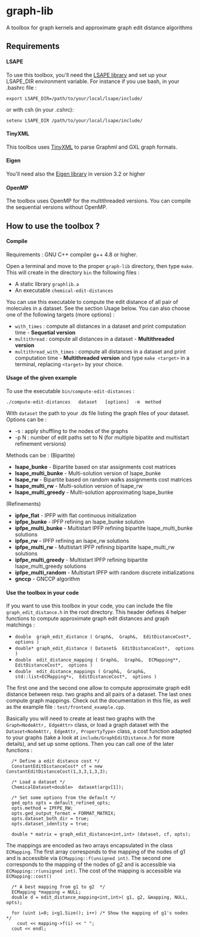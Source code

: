 # graph-lib

A toolbox for graph kernels and approximate graph edit distance algorithms

## Requirements

#### LSAPE

To use this toolbox, you'll need the [LSAPE library](https://bougleux.users.greyc.fr/lsape/) and set up your 
LSAPE_DIR environment variable. For instance if you use bash, in your .bashrc file :

    export LSAPE_DIR=/path/to/your/local/lsape/include/

or with csh (in your .cshrc):

    setenv LSAPE_DIR /path/to/your/local/lsape/include/

#### TinyXML

This toolbox uses [TinyXML](http://www.grinninglizard.com/tinyxml/) to parse Graphml and GXL graph formats.

#### Eigen

You'll need also the [Eigen library](http://eigen.tuxfamily.org/index.php) in version 3.2 or higher

#### OpenMP

The toolbox uses OpenMP for the multithreaded versions. You can compile the sequential versions without OpenMP.


## How to use the toolbox ?

#### Compile

Requirements : GNU C++ compiler g++ 4.8 or higher.

Open a terminal and move to the proper `graph-lib` directory, then type `make`. This will
create in the directory `bin` the following files :
* A static library `graphlib.a`
* An executable `chemical-edit-distances`

You can use this executable to compute the edit distance of all pair of molecules in a dataset. See the section
Usage below. You can also choose one of the following targets (more options) :

* `with_times` : compute all distances in a dataset and print computation time - **Sequetial version**
* `multithread` : compute all distances in a dataset - **Multithreaded version**
* `multithread_with_times` : compute all distances in a dataset and print computation time - **Multithreaded version**
and type `make <target>` in a terminal, replacing `<target>` by your choice.


#### Usage of the given example

To use the executable `bin/compute-edit-distances` :
     
    ./compute-edit-distances   dataset   [options]  -m  method 

With `dataset` the path to your .ds file listing the graph files of your dataset.
Options can be :
* -s : apply shuffling to the nodes of the graphs
* -p N : number of edit paths set to N (for multiple bipatite and multistart refinement versions)

Methods can be :
(Bipartite)
* **lsape_bunke** - Bipartite based on star assignments cost matrices
* **lsape_multi_bunke** - Multi-solution version of lsape_bunke
* **lsape_rw** - Bipartite based on random walks assignments cost matrices
* **lsape_multi_rw** - Multi-solution version of lsape_rw
* **lsape_multi_greedy** - Multi-solution approximating lsape_bunke

(Refinements)
* **ipfpe_flat** - IPFP with flat continuous initialization
* **ipfpe_bunke** - IPFP refining an lsape_bunke solution
* **ipfpe_multi_bunke** - Multistart IPFP refining bipartite lsape_multi_bunke solutions
* **ipfpe_rw** - IPFP refining an lsape_rw solutions
* **ipfpe_multi_rw** - Multistart IPFP refining bipartite lsape_multi_rw solutions
* **ipfpe_multi_greedy** - Multistart IPFP refining bipartite lsape_multi_greedy solutions
* **ipfpe_multi_random** - Multistart IPFP with random discrete initializations
* **gnccp** - GNCCP algorithm


#### Use the toolbox in your code

If you want to use this toolbox in your code, you can include the file `graph_edit_distance.h` in the root
directory. This header defines 4 helper functions to compute approximate graph edit distances and graph matchings :

* `double  graph_edit_distance ( Graph&,  Graph&,  EditDistanceCost*,  options )`
* `double* graph_edit_distance ( Dataset&  EditDistanceCost*,  options )`
* `double  edit_distance_mapping ( Graph&,  Graph&,  ECMapping**,  EditDistanceCost*,  options )`
* `double  edit_distance_mappings ( Graph&,  Graph&,  std::list<ECMapping*>,  EditDistanceCost*,  options )`

The first one and the second one allow to compute approximate graph edit distance between resp. two graphs and
all pairs of a dataset. The last ones compute graph mappings. Check out the documentation in this file, as well as 
the example file : `test/frontend_example.cpp`.

Basically you will need to create at least two graphs with the `Graph<NodeAttr, EdgeAttr>` class, or load a graph
dataset with the `Dataset<NodeAttr, EdgeAttr, PropertyType>` class, a cost function adapted to your graphs (take a
look at `include/GraphEditDistance.h` for more details),  and set up some options.
Then you can call one of the later functions :

```
  /* Define a edit distance cost */
  ConstantEditDistanceCost* cf = new ConstantEditDistanceCost(1,3,3,1,3,3);

  /* Load a dataset */
  ChemicalDataset<double>  dataset(argv[1]);

  /* Set some options from the default */
  ged_opts opts = default_refined_opts;
  opts.method = IPFPE_RW;
  opts.ged_output_format = FORMAT_MATRIX;
  opts.dataset_both_dir = true;
  opts.dataset_identity = true;
  
  double * matrix = graph_edit_distance<int,int> (dataset, cf, opts);
```

The mappings are encoded as two arrays encapsulated in the class `ECMapping`. The first array corresponds to the 
mapping of the nodes of g1 and is accessible via `ECMapping::f(unsigned int)`. The second one corresponds to the mapping of 
the nodes of g2 and is accessible via `ECMapping::r(unsigned int)`. The cost of the mapping is accessible via 
`ECMapping::cost()`

```
  /* A best mapping from g1 to g2  */
  ECMapping *mapping = NULL;
  double d = edit_distance_mapping<int,int>( g1, g2, &mapping, NULL, opts);
  
  for (uint i=0; i<g1.Size(); i++) /* Show the mapping of g1's nodes */
    cout << mapping->f(i) << " ";
  cout << endl;
```


